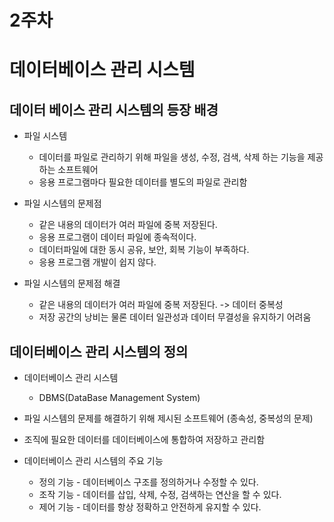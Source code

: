 # 2주차

# 데이터베이스 관리 시스템

## 데이터 베이스 관리 시스템의 등장 배경
* 파일 시스템
  * 데이터를 파일로 관리하기 위해 파일을 생성, 수정, 검색, 삭제 하는 기능을 제공하는 소프트웨어
  * 응용 프로그램마다 필요한 데이터를 별도의 파일로 관리함

* 파일 시스템의 문제점
  * 같은 내용의 데이터가 여러 파일에 중복 저장된다.
  * 응용 프로그램이 데이터 파일에 종속적이다.
  * 데이터파일에 대한 동시 공유, 보안, 회복 기능이 부족하다.
  * 응용 프로그램 개발이 쉽지 않다.

* 파일 시스템의 문제점 해결
  * 같은 내용의 데이터가 여러 파일에 중복 저장된다. -> 데이터 중복성
  * 저장 공간의 낭비는 물론 데이터 일관성과 데이터 무결성을 유지하기 어려움

## 데이터베이스 관리 시스템의 정의
  * 데이터베이스 관리 시스템
    * DBMS(DataBase Management System)
  * 파일 시스템의 문제를 해결하기 위해 제시된 소프트웨어 (종속성, 중복성의 문제)
  * 조직에 필요한 데이터를 데이터베이스에 통합하여 저장하고 관리함

  * 데이터베이스 관리 시스템의 주요 기능
    * 정의 기능 - 데이터베이스 구조를 정의하거나 수정할 수 있다.
    * 조작 기능 - 데이터를 삽입, 삭제, 수정, 검색하는 연산을 할 수 있다.
    * 제어 기능 - 데이터를 항상 정확하고 안전하게 유지할 수 있다.
